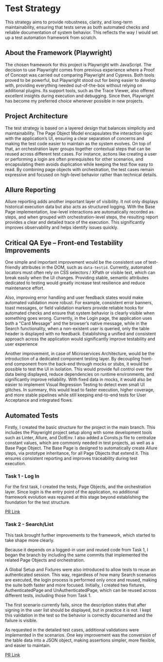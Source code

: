 # Test Strategy

This strategy aims to provide robustness, clarity, and long-term maintainability, ensuring that tests serve as both automated checks and reliable documentation of system behavior. This reflects the way I would set up a test automation framework from scratch.


## About the Framework (Playwright)

The chosen framework for this project is Playwright with JavaScript. The decision to use Playwright comes from previous experience where a Proof of Concept was carried out comparing Playwright and Cypress. Both tools proved to be powerful, but Playwright stood out for being easier to develop with, providing everything needed out-of-the-box without relying on additional plugins. Its support tools, such as the Trace Viewer, also offered excellent insights during execution and debugging. Since then, Playwright has become my preferred choice whenever possible in new projects.

## Project Architecture

The test strategy is based on a layered design that balances simplicity and maintainability. The Page Object Model encapsulates the interaction logic with the application’s UI, ensuring a clear separation of concerns and making the test code easier to maintain as the system evolves. On top of that, an orchestration layer groups together contextual steps that can be reused across different test cases. For instance, actions like creating a user or performing a login are often prerequisites for other scenarios, and encapsulating them avoids duplication while keeping the test flow easy to read. By combining page objects with orchestration, the test cases remain expressive and focused on high-level behavior rather than technical details.

## Allure Reporting

Allure reporting adds another important layer of visibility. It not only displays historical execution data but also acts as structured logging. With the Base Page implementation, low-level interactions are automatically recorded as steps, and when grouped with orchestration-level steps, the resulting report provides a clear and detailed trace of the execution. This significantly improves observability and helps identify issues quickly.

## Critical QA Eye – Front-end Testability Improvements

One simple and important improvement would be the consistent use of test-friendly attributes in the DOM, such as `data-testid`. Currently, automated locators must often rely on CSS selectors / XPath or visible text, which can break easily when the UI changes. Providing stable, semantic attributes dedicated to testing would greatly increase test resilience and reduce maintenance effort.

Also, improving error handling and user feedback states would make automated validation more robust. For example, consistent error banners, toast messages, or field validation markers provide reliable hooks for automated checks and ensure that system behavior is clearly visible when something goes wrong. Currently, in the Login page, the application uses both a "Card Message" and the browser’s native message, while in the Search functionality, when a non-existent user is queried, only the table header is displayed with no feedback. Establishing a unified and consistent approach across the application would significantly improve testability and user experience

Another improvement, in case of Microservices Architecture, would be the introduction of a dedicated component testing layer. By decoupling front-end component from the back-end through mocks or stubs, it would be possible to test the UI in isolation. This would provide full control over the data being displayed, reduce dependencies on runtime environments, and significantly improve reliability. With fixed data in mocks, it would also be easier to implement Visual Regression Testing to detect even small UI glitches. In summary, this would lead to faster execution, higher coverage, and more stable pipelines while still keeping end-to-end tests for User Acceptance and integrated flows.

## Automated Tests

Firstly, I created the basic structure for the project in the main branch. This includes the Playwright project setup along with some development tools such as Linter, Allure, and DotEnv. I also added a Consts.js file to centralize constant values, which are commonly needed in test projects, as well as a Base Page Object. The Base Page is designed to automatically create Allure steps, via prototype inheritance, for all Page Objects that extend it. This ensures consistent reporting and improves traceability during test execution.

### Task 1 - Log In

For the first task, I created the tests, Page Objects, and the orchestration layer. Since login is the entry point of the application, no additional framework evolution was required at this stage beyond establishing the foundation for the test structure.

[PR Link](https://github.com/tghcastro/playwright-qa-automation/pull/2)

### Task 2 - Search/List

This task brought further improvements to the framework, which started to take shape more clearly.

Because it depends on a logged-in user and reused code from Task 1, I began the branch by including the same commits that implemented the related Page Objects and orchestration.

A Global Setup and Fixtures were also introduced to allow tests to reuse an authenticated session. This way, regardless of how many Search scenarios are executed, the login process is performed only once and reused, making the suite both faster and more focused. Initially, I created two fixtures, AuthenticatedPage and UnAuthenticatedPage, which can be reused across different tests, including those from Task 1.

The first scenario currently fails, since the description states that after signing in the user list should be displayed, but in practice it is not. I kept this validation in the test so the behavior is correctly documented and the failure is visible.

As requested in the detailed test cases, additional validations were implemented in the scenarios. One key improvement was the conversion of the table data into a JSON object, making assertions simpler, more flexible, and easier to maintain.

[PR Link](https://github.com/tghcastro/playwright-qa-automation/pull/3)


